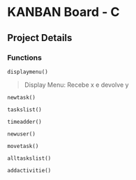 # KANBAN Board - C 
## Project Details 

### Functions
>
	displaymenu()
>
> Display Menu: Recebe x e devolve y
>
	newtask()
>
	taskslist()
>
	timeadder()
>
	newuser()
>
	movetask()
>
	alltaskslist()
>
	addactivitie()
>
